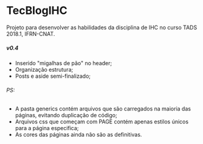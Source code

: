 # TecBlogIHC
Projeto para desenvolver as habilidades da disciplina de IHC no curso TADS 2018.1, IFRN-CNAT.

##### **v0.4**

- Inserido "migalhas de pão" no header;
- Organização estrutura;
- Posts e aside semi-finalizado;

###### PS:

- A pasta generics contém arquivos que são carregados na maioria das páginas, evitando duplicação de código;
- Arquivos css que começam com PAGE contém apenas estilos únicos para a página especifica;
- As cores das páginas ainda não são as definitivas.
